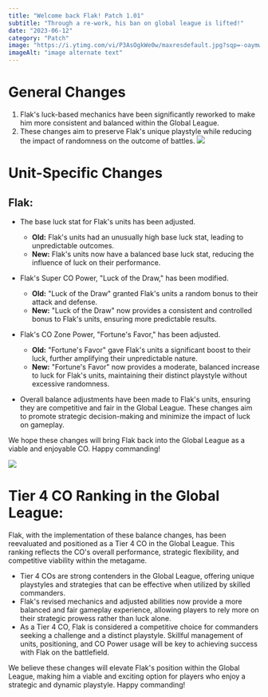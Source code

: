 ```yaml
---
title: "Welcome back Flak! Patch 1.01"
subtitle: "Through a re-work, his ban on global league is lifted!"
date: "2023-06-12"
category: "Patch"
image: "https://i.ytimg.com/vi/P3AsOgkWe0w/maxresdefault.jpg?sqp=-oaymwEmCIAKENAF8quKqQMa8AEB-AH-CYAC0AWKAgwIABABGE4gUChlMA8=&rs=AOn4CLAObiL_Lv-D7ZaXFDlIHL_bpDFQUg"
imageAlt: "image alternate text"
---
```


# General Changes

1. Flak's luck-based mechanics have been significantly reworked to make him more consistent and balanced within the Global League.
2. These changes aim to preserve Flak's unique playstyle while reducing the impact of randomness on the outcome of battles.
   ![](https://149455152.v2.pressablecdn.com/wp-content/uploads/2023/04/Switch_Advance_Wars1_2Re-BootCamp_screen_01_png_jpgcopy.jpg)

# Unit-Specific Changes

## Flak:

- The base luck stat for Flak's units has been adjusted.

  - **Old:** Flak's units had an unusually high base luck stat, leading to unpredictable outcomes.
  - **New:** Flak's units now have a balanced base luck stat, reducing the influence of luck on their performance.

- Flak's Super CO Power, "Luck of the Draw," has been modified.

  - **Old:** "Luck of the Draw" granted Flak's units a random bonus to their attack and defense.
  - **New:** "Luck of the Draw" now provides a consistent and controlled bonus to Flak's units, ensuring more predictable results.

- Flak's CO Zone Power, "Fortune's Favor," has been adjusted.

  - **Old:** "Fortune's Favor" gave Flak's units a significant boost to their luck, further amplifying their unpredictable nature.
  - **New:** "Fortune's Favor" now provides a moderate, balanced increase to luck for Flak's units, maintaining their distinct playstyle without excessive randomness.

- Overall balance adjustments have been made to Flak's units, ensuring they are competitive and fair in the Global League. These changes aim to promote strategic decision-making and minimize the impact of luck on gameplay.

We hope these changes will bring Flak back into the Global League as a viable and enjoyable CO. Happy commanding!

![](https://oyster.ignimgs.com/mediawiki/apis.ign.com/advance-wars-dual-strike/0/0b/Tutorial.jpg)

# Tier 4 CO Ranking in the Global League:

Flak, with the implementation of these balance changes, has been reevaluated and positioned as a Tier 4 CO in the Global League. This ranking reflects the CO's overall performance, strategic flexibility, and competitive viability within the metagame.

- Tier 4 COs are strong contenders in the Global League, offering unique playstyles and strategies that can be effective when utilized by skilled commanders.
- Flak's revised mechanics and adjusted abilities now provide a more balanced and fair gameplay experience, allowing players to rely more on their strategic prowess rather than luck alone.
- As a Tier 4 CO, Flak is considered a competitive choice for commanders seeking a challenge and a distinct playstyle. Skillful management of units, positioning, and CO Power usage will be key to achieving success with Flak on the battlefield.

We believe these changes will elevate Flak's position within the Global League, making him a viable and exciting option for players who enjoy a strategic and dynamic playstyle. Happy commanding!
